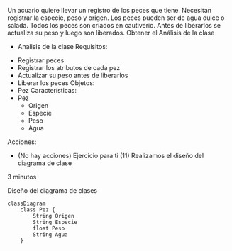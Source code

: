 Un acuario quiere llevar un registro de los peces que tiene.
Necesitan registrar la especie, peso y origen.
Los peces pueden ser de agua dulce o salada.
Todos los peces son criados en cautiverio.
Antes de liberarlos se actualiza su peso y luego son liberados.
Obtener el Análisis de la clase

* Analisis de la clase
  Requisitos:
- Registrar peces
- Registrar los atributos de cada pez
- Actualizar su peso antes de liberarlos
- Liberar los peces
Objetos:
- Pez
Características:
- Pez
    - Origen
    - Especie
    - Peso
    - Agua

Acciones:
- (No hay acciones)
Ejercicio para ti (11)
Realizamos el diseño del diagrama de clase

3 minutos


Diseño del diagrama de clases
```mermaid
classDiagram
    class Pez {
        String Origen
        String Especie
        float Peso
        String Agua
    }
```